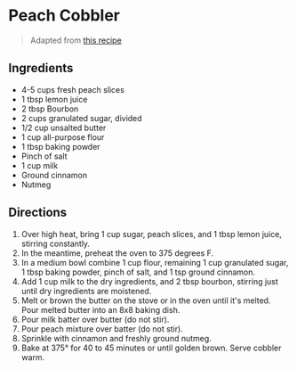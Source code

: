 # Peach Cobbler

> Adapted from [this recipe](https://www.southernliving.com/recipes/fresh-peach-cobbler)


## Ingredients 
* 4-5 cups fresh peach slices
* 1 tbsp lemon juice 
* 2 tbsp Bourbon
* 2 cups granulated sugar, divided
* 1/2 cup unsalted butter
* 1 cup all-purpose flour 
* 1 tbsp baking powder
* Pinch of salt
* 1 cup milk
* Ground cinnamon
* Nutmeg


## Directions

1. Over high heat, bring 1 cup sugar, peach slices, and 1 tbsp lemon juice, stirring constantly.
2. In the meantime, preheat the oven to 375 degrees F.
4. In a medium bowl combine 1 cup flour, remaining 1 cup granulated sugar, 1 tbsp baking powder, pinch of salt, and 1 tsp ground cinnamon.
5. Add 1 cup milk to the dry ingredients, and 2 tbsp bourbon, stirring just until dry ingredients are moistened.
6. Melt or brown the butter on the stove or in the oven until it's melted. Pour melted butter into an 8x8 baking dish.
7. Pour milk batter over butter (do not stir).
8. Pour peach mixture over batter (do not stir).
9. Sprinkle with cinnamon and freshly ground nutmeg.
10. Bake at 375° for 40 to 45 minutes or until golden brown. Serve cobbler warm.
